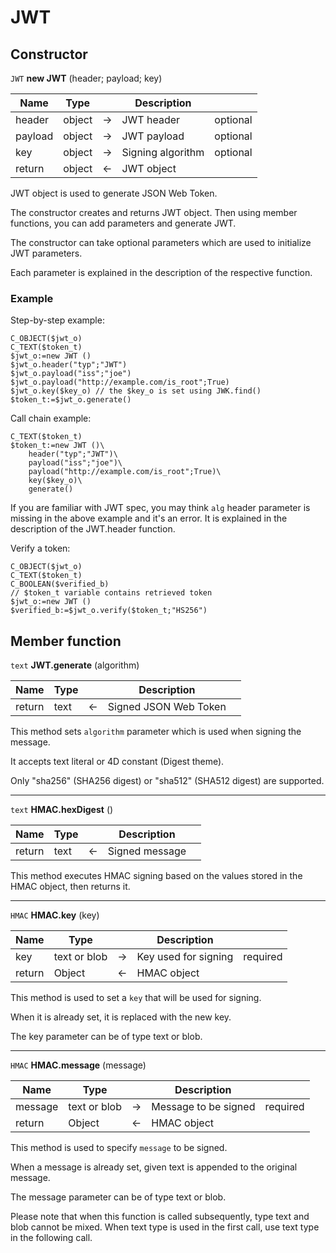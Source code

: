 # JWT

## Constructor

`JWT` **new JWT** (header; payload; key)

|Name|Type||Description||
|-----|-----|-----|-----|-----|
|header|object|->|JWT header|optional|
|payload|object|->|JWT payload|optional|
|key|object|->|Signing algorithm|optional|
|return|object|<-|JWT object||

JWT object is used to generate JSON Web Token.

The constructor creates and returns JWT object. Then using member functions, you can add parameters and generate JWT.

The constructor can take optional parameters which are used to initialize JWT parameters.

Each parameter is explained in the description of the respective function.

### Example

Step-by-step example:

```4D
C_OBJECT($jwt_o)
C_TEXT($token_t)
$jwt_o:=new JWT ()
$jwt_o.header("typ";"JWT")
$jwt_o.payload("iss";"joe")
$jwt_o.payload("http://example.com/is_root";True)
$jwt_o.key($key_o) // the $key_o is set using JWK.find()
$token_t:=$jwt_o.generate()
```

Call chain example:

```4D
C_TEXT($token_t)
$token_t:=new JWT ()\
    header("typ";"JWT")\
    payload("iss";"joe")\
    payload("http://example.com/is_root";True)\
    key($key_o)\
    generate()
```

If you are familiar with JWT spec, you may think `alg` header parameter is missing in the above example and it's an error. It is explained in the description of the JWT.header function.

Verify a token:

```4D
C_OBJECT($jwt_o)
C_TEXT($token_t)
C_BOOLEAN($verified_b)
// $token_t variable contains retrieved token
$jwt_o:=new JWT ()
$verified_b:=$jwt_o.verify($token_t;"HS256")
```

## Member function

`text` **JWT.generate** (algorithm)

|Name|Type||Description||
|-----|-----|-----|-----|-----|
|return|text|<-|Signed JSON Web Token||

This method sets `algorithm` parameter which is used when signing the message.

It accepts text literal or 4D constant (Digest theme).

Only "sha256" (SHA256 digest) or "sha512" (SHA512 digest) are supported.

---

`text` **HMAC.hexDigest** ()

|Name|Type||Description||
|-----|-----|-----|-----|-----|
|return|text|<-|Signed message||

This method executes HMAC signing based on the values stored in the HMAC object, then returns it.

---

`HMAC` **HMAC.key** (key)

|Name|Type||Description||
|-----|-----|-----|-----|-----|
|key|text or blob|->|Key used for signing|required|
|return|Object|<-|HMAC object||

This method is used to set a `key` that will be used for signing.

When it is already set, it is replaced with the new key.

The key parameter can be of type text or blob.

---

`HMAC` **HMAC.message** (message)

|Name|Type||Description||
|-----|-----|-----|-----|-----|
|message|text or blob|->|Message to be signed|required|
|return|Object|<-|HMAC object||

This method is used to specify `message` to be signed.

When a message is already set, given text is appended to the original message.

The message parameter can be of type text or blob.

Please note that when this function is called subsequently, type text and blob cannot be mixed. When text type is used in the first call, use text type in the following call.
